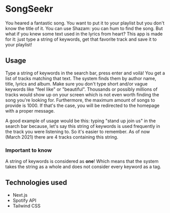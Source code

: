# SongSeekr

You heared a fantastic song. You want to put it to your playlist but you don't know the title of it.
You can use Shazam: you can hum to find the song. But what if you knew some text used in the lyrics from heart?
This app is made for it: just type a string of keywords, get that favorite track and save it to your playlist!

## Usage

Type a string of keywords in the search bar, press enter and voilà! You get a list of tracks matching that text.
The system finds them by author name, title, lyrics and album.
Make sure you don't type short and/or vague keywords like "feel like" or "beautiful".
Thousands or possibly millions of tracks would show up on your screen which is not even worth finding the song you're looking for.
Furthermore, the maximum amount of songs to provide is 1000.
If that's the case, you will be redirected to the homepage with a proper message.

A good example of usage would be this: typing "stand up join us" in the search bar because, let's say this string of keywords
is used frequently in the track you were listening to. So it's easier to remember.
As of now (March 2021) there are 4 tracks containing this string.

### Important to know

A string of keywords is considered as **one**!
Which means that the system takes the string as a whole and does not consider every keyword as a tag.

## Technologies used

- Next.js
- Spotify API
- Tailwind CSS

